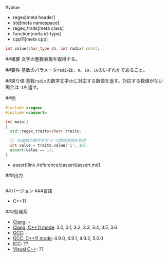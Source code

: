 #value
* regex[meta header]
* std[meta namespace]
* regex_traits[meta class]
* function[meta id-type]
* cpp11[meta cpp]

```cpp
int value(char_type ch, int radix) const;
```


##概要
文字の整数表現を取得する。


##要件
基数のパラメータ`radix`は、`8`、`10`、`16`のいずれかであること。


##戻り値
基数`radix`の数字文字`ch`に対応する数値を返す。対応する数値がない場合は`-1`を返す。


##例
```cpp
#include <regex>
#include <cassert>

int main()
{
  std::regex_traits<char> traits;

  // 10進数の数字文字'1'の数値表現を取得
  int value = traits.value('1', 10);
  assert(value == 1);
}
```
* assert[link /reference/cassert/assert.md]

###出力
```
```


##バージョン
###言語
- C++11

###処理系
- [Clang](/implementation.md#clang): -
- [Clang, C++11 mode](/implementation.md#clang): 3.0, 3.1, 3.2, 3.3, 3.4, 3.5, 3.6
- [GCC](/implementation.md#gcc): -
- [GCC, C++11 mode](/implementation.md#gcc): 4.9.0, 4.9.1, 4.9.2, 5.0.0
- [ICC](/implementation.md#icc): ??
- [Visual C++](/implementation.md#visual_cpp): ??

